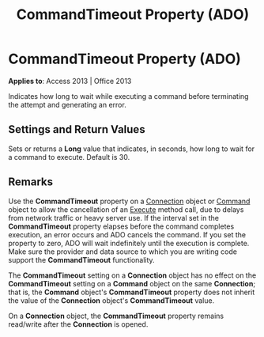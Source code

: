 ﻿---
title: CommandTimeout Property (ADO)
TOCTitle: CommandTimeout Property (ADO)
ms:assetid: a0b6209c-9feb-08ae-002a-15d1d20734a8
ms:mtpsurl: https://msdn.microsoft.com/en-us/library/JJ249739(v=office.15)
ms:contentKeyID: 48546714
ms.date: 09/18/2015
mtps_version: v=office.15
f1_keywords:
- ado210.chm1231124
f1_categories:
- Office.Version=v15
---

# CommandTimeout Property (ADO)


**Applies to**: Access 2013 | Office 2013

Indicates how long to wait while executing a command before terminating the attempt and generating an error.

## Settings and Return Values

Sets or returns a **Long** value that indicates, in seconds, how long to wait for a command to execute. Default is 30.

## Remarks

Use the **CommandTimeout** property on a [Connection](connection-object-ado.md) object or [Command](command-object-ado.md) object to allow the cancellation of an [Execute](https://msdn.microsoft.com/en-us/library/jj248785\(v=office.15\)) method call, due to delays from network traffic or heavy server use. If the interval set in the **CommandTimeout** property elapses before the command completes execution, an error occurs and ADO cancels the command. If you set the property to zero, ADO will wait indefinitely until the execution is complete. Make sure the provider and data source to which you are writing code support the **CommandTimeout** functionality.

The **CommandTimeout** setting on a **Connection** object has no effect on the **CommandTimeout** setting on a **Command** object on the same **Connection**; that is, the **Command** object's **CommandTimeout** property does not inherit the value of the **Connection** object's **CommandTimeout** value.

On a **Connection** object, the **CommandTimeout** property remains read/write after the **Connection** is opened.

